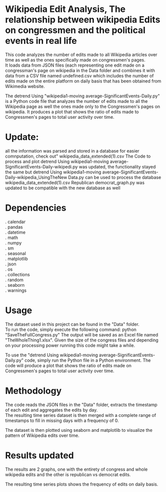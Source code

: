 # Wikipedia Edit Analysis, The relationship between wikipedia Edits on congressmen and the political events in real life

 This code analyzes the number of edits made to all Wikipedia articles over time as well as the ones specifically made on congressmen's pages.<br>
 It loads data from JSON files (each representing one edit made on a congressman's page on wikipedia in the Data folder and combines it with data from a CSV file named undefined.csv which includes the number of edits made on the entire platform on daily basis that has been obtained from Wikimedia website. <br>

 The detrend Using "wikipedia1-moving average-SignificantEvents-Daily.py" is a Python code file that analyzes the number of edits made to all the Wikipedia page as well the ones made only to the Congressmen's pages on wikipedia. It produces a plot that shows the ratio of edits made to Congressmen's pages to total user activity over time.
 
 # Update:
all the information was parsed and stored in a database for easier comnputation, check out" wikipedia_data_extended(1).csv
The Code to process and plot detrend Using wikipedia1-moving average-SignificantEvents-Daily-wikipedi.py was updated, the functionality stayed the same but detrend Using wikipedia1-moving average-SignificantEvents-Daily-wikipedia_UsingTheNew Data.py can be used to process the database wikipedia_data_extended(1).csv
Republican democrat_graph.py was updated to be compatible with the new database as well

# Dependencies
. calendar <br> . pandas <br> . datetime <br> . math <br> . numpy <br> . sm <br> . seasonal <br> . matplotlib <br> . json <br> . os <br> . collections <br> . random <br> . seaborn <br> . warnings

# Usage

 The dataset used in this project can be found in the "Data" folder. <br> To run the code, simply execute the following command:
 python "SaveTheFullCongress.py"
 The output will be saved as an Excel file named "TheWholeThing1.xlsx".
 Given the size of the congress files and depending on your processing power running this code might take a while.
 
 To use the "detrend Using wikipedia1-moving average-SignificantEvents-Daily.py" code, simply run the Python file in a Python environment. The code will produce a plot that shows the ratio of edits made on Congressmen's pages to total user activity over time.



# Methodology
 The code reads the JSON files in the "Data" folder, extracts the timestamp of each edit and aggregates the edits by day. <br>
 The resulting time series dataset is then merged with a complete range of timestamps to fill in missing days with a frequency of 0. <br>

 The dataset is then plotted using seaborn and matplotlib to visualize the pattern of Wikipedia edits over time.

# Results updated
The results are 2 graphs, one with the entirety of congress and whole wikipedia edits and the other is republican vs democrat edits.

The resulting time series plots shows the frequency of edits on daily basis.

